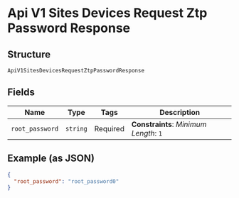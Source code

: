 
# Api V1 Sites Devices Request Ztp Password Response

## Structure

`ApiV1SitesDevicesRequestZtpPasswordResponse`

## Fields

| Name | Type | Tags | Description |
|  --- | --- | --- | --- |
| `root_password` | `string` | Required | **Constraints**: *Minimum Length*: `1` |

## Example (as JSON)

```json
{
  "root_password": "root_password0"
}
```

